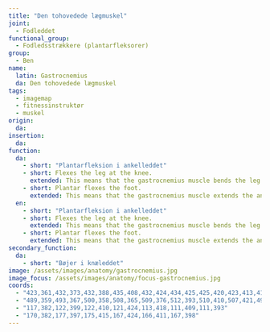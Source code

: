 ```yaml
---
title: "Den tohovedede lægmuskel"
joint:
  - Fodleddet
functional_group:
  - Fodledsstrækkere (plantarfleksorer)
group:
  - Ben
name:
  latin: Gastrocnemius
  da: Den tohovedede lægmuskel
tags:
  - imagemap
  - fitnessinstruktør
  - muskel
origin: 
  da: 
insertion: 
  da: 
function:
  da:
    - short: "Plantarfleksion i ankelleddet"
    - short: Flexes the leg at the knee.
      extended: This means that the gastrocnemius muscle bends the leg at the knee joint such that there is a decrease in the angle between the lower leg and the upper leg.
    - short: Plantar flexes the foot.
      extended: This means that the gastrocnemius muscle extends the ankle such that the angle between the top of the foot and the shin increases.
  en:
    - short: "Plantarfleksion i ankelleddet"
    - short: Flexes the leg at the knee.
      extended: This means that the gastrocnemius muscle bends the leg at the knee joint such that there is a decrease in the angle between the lower leg and the upper leg.
    - short: Plantar flexes the foot.
      extended: This means that the gastrocnemius muscle extends the ankle such that the angle between the top of the foot and the shin increases.
secondary_function: 
  da:
    - short: "Bøjer i knæleddet"
image: /assets/images/anatomy/gastrocnemius.jpg
image_focus: /assets/images/anatomy/focus-gastrocnemius.jpg
coords:
  - "423,361,432,373,432,388,435,408,432,424,434,425,425,420,423,413,415,417,406,420,403,406,403,389,408,366,414,357,417,366"
  - "489,359,493,367,500,358,508,365,509,376,512,393,510,410,507,421,499,417,491,410,488,419,483,425,479,416,481,394,483,380,483,370"
  - "117,382,122,399,122,410,121,424,113,418,111,409,111,393"
  - "170,382,177,397,175,415,167,424,166,411,167,398"
---
```

